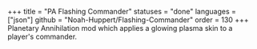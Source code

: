 +++
title = "PA Flashing Commander"
statuses = "done"
languages = ["json"]
github = "Noah-Huppert/Flashing-Commander"
order = 130
+++
Planetary Annihilation mod which applies a glowing plasma skin to a player's 
commander.
